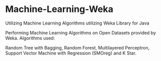 # Machine-Learning-Weka
Utilizing Machine Learning Algorithms utilizing Weka Library for Java

Performing Machine Learning Algorithms on Open Datasets provided by Weka.
Algorithms used:

 Random Tree with Bagging, 
 Random Forest, 
 Multilayered Perceptron, 
 Support Vector Machine with Regression (SMOreg) and 
 K Star.
